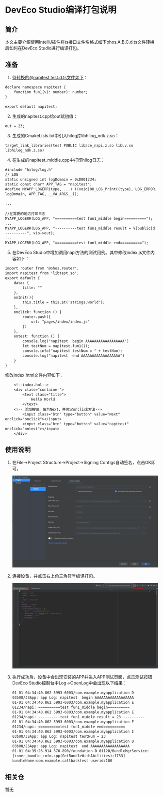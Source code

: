 # DevEco Studio编译打包说明

## 简介
  本文主要介绍使用IntelliJ插件将ts接口文件名格式如下ohos.A.B.C.d.ts文件转换后如何在DevEco Studio进行编译打包。

## 准备

1. 待转换的@napitest.test.d.ts文件如下：

```
declare namespace napitest {
    function fun1(v1: number): number;
}

export default napitest;
```

2. 生成的napitest.cpp给out赋初值：

```
out = 23;
```

3. 生成的CmakeLists.txt中引入hilog库libhilog_ndk.z.so：

```
target_link_libraries(test PUBLIC libace_napi.z.so libuv.so libhilog_ndk.z.so)
```

4. 在生成的napitest_middle.cpp中打印hilog日志：

```
#include "hilog/log.h"
// LOG
static unsigned int logDomain = 0xD001234;
static const char* APP_TAG = "napitest";
#define MYAPP_LOGERR(type, ...) ((void)OH_LOG_Print((type), LOG_ERROR, logDomain, APP_TAG, __VA_ARGS__));

...

//在需要的地方打印日志
MYAPP_LOGERR(LOG_APP, "==========test fun1_middle begin==========");
...
MYAPP_LOGERR(LOG_APP, "----------test fun1_middle result = %{public}d ----------", vio->out);
...
MYAPP_LOGERR(LOG_APP, "==========test fun1_middle end==========");
```

5. 在DevEco Studio中增加调用napi方法的测试用例。其中修改index.js文件内容如下：


```	
import router from '@ohos.router';
import napitest from 'libtest.so';
export default {
    data: {
        title: ""
    },
    onInit(){
        this.title = this.$t('strings.world');
    },
    onclick: function () {
        router.push({
            url: "pages/index/index.js"
        })
    },
    ontest: function () {
        console.log("napitest  begin AAAAAAAAAAAAAAAAAA")
        let testNum = napitest.fun1(1);
        console.info("napitest testNum = " + testNum);
        console.log("napitest  end AAAAAAAAAAAAAAAAAA")
    }
}
```
  修改index.html文件内容如下：

```
    <!--index.hml-->
	<div class="container">
    	<text class="title">
        	Hello World
    	</text>
	<!-- 添加按钮，值为Next，并绑定onclick方法-->
    	<input class="btn" type="button" value="Next" onclick="onclick"></input>
    	<input class="btn" type="button" value="napitest" onclick="ontest"></input>
	</div>
```

## 使用说明

1. 在File->Project Structure->Project->Signing Configs自动签名，点击OK即可。

   ![](../../../figures/DevEco_build_SignConfigs.png)

2. 连接设备，并点击右上角三角符号编译打包。

    ![](../../../figures/DevEco_build.png)

4. 执行成功后，设备中会出现安装的APP并进入APP测试页面，点击测试按钮DevEco Studio控制台中Log->OpenLog中会出现以下结果：

    ```
    01-01 04:34:40.862 5993-6003/com.example.myapplication D 03b00/JSApp: app Log: napitest  begin AAAAAAAAAAAAAAAAAA
    01-01 04:34:40.862 5993-6003/com.example.myapplication E 01234/napi: ==========test fun1_middle begin==========
    01-01 04:34:40.862 5993-6003/com.example.myapplication E 01234/napi: ----------test fun1_middle result = 23 ----------
    01-01 04:34:40.862 5993-6003/com.example.myapplication E 01234/napi: ==========test fun1_middle end==========
    01-01 04:34:40.862 5993-6003/com.example.myapplication I 03b00/JSApp: app Log: napitest testNum = 23
    01-01 04:34:40.862 5993-6003/com.example.myapplication D 03b00/JSApp: app Log: napitest  end AAAAAAAAAAAAAAAAAA
    01-01 04:35:26.914 370-890/foundation D 01120/BundleMgrService: [inner_bundle_info.cpp(GetBundleWithAbilities):1733] bundleName:com.example.callbacktest userid:100
    ```
    
    

## 相关仓

暂无
